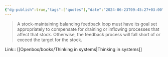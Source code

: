 ```yaml
---
{"dg-publish":true,"tags":["quotes"],"date":"2024-06-23T09:45:27+03:00","title":"stock-maintaining balancing feedback loop must have a little drift","aliases":"stock-maintaining balancing feedback loop must have a little drift","dg-path":"/quotes/202406230945.md","permalink":"/quotes/202406230945/","dgPassFrontmatter":true}
---
```



> A stock-maintaining balancing feedback loop must have its goal set appropriately to compensate for draining or inflowing processes that affect that stock. Otherwise, the feedback process will fall short of or exceed the target for the stock.

Link:: [[Openbox/books/Thinking in systems|Thinking in systems]]

